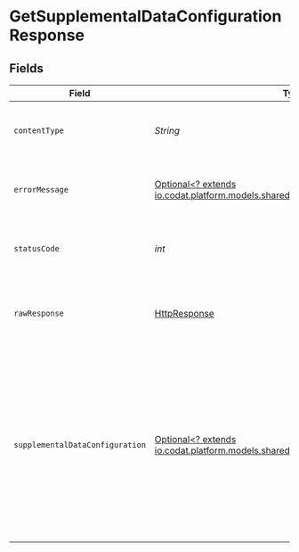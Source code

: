 # GetSupplementalDataConfigurationResponse


## Fields

| Field                                                                                                                                                                             | Type                                                                                                                                                                              | Required                                                                                                                                                                          | Description                                                                                                                                                                       | Example                                                                                                                                                                           |
| --------------------------------------------------------------------------------------------------------------------------------------------------------------------------------- | --------------------------------------------------------------------------------------------------------------------------------------------------------------------------------- | --------------------------------------------------------------------------------------------------------------------------------------------------------------------------------- | --------------------------------------------------------------------------------------------------------------------------------------------------------------------------------- | --------------------------------------------------------------------------------------------------------------------------------------------------------------------------------- |
| `contentType`                                                                                                                                                                     | *String*                                                                                                                                                                          | :heavy_check_mark:                                                                                                                                                                | HTTP response content type for this operation                                                                                                                                     |                                                                                                                                                                                   |
| `errorMessage`                                                                                                                                                                    | [Optional<? extends io.codat.platform.models.shared.ErrorMessage>](../../models/shared/ErrorMessage.md)                                                                           | :heavy_minus_sign:                                                                                                                                                                | Your API request was not properly authorized.                                                                                                                                     |                                                                                                                                                                                   |
| `statusCode`                                                                                                                                                                      | *int*                                                                                                                                                                             | :heavy_check_mark:                                                                                                                                                                | HTTP response status code for this operation                                                                                                                                      |                                                                                                                                                                                   |
| `rawResponse`                                                                                                                                                                     | [HttpResponse<InputStream>](https://docs.oracle.com/en/java/javase/11/docs/api/java.net.http/java/net/http/HttpResponse.html)                                                     | :heavy_check_mark:                                                                                                                                                                | Raw HTTP response; suitable for custom response parsing                                                                                                                           |                                                                                                                                                                                   |
| `supplementalDataConfiguration`                                                                                                                                                   | [Optional<? extends io.codat.platform.models.shared.SupplementalDataConfiguration>](../../models/shared/SupplementalDataConfiguration.md)                                         | :heavy_minus_sign:                                                                                                                                                                | OK                                                                                                                                                                                | {<br/>"supplementalDataConfig": {<br/>"orders-supplemental-data": {<br/>"dataSource": "/orders",<br/>"pullData": {<br/>"orderNumber": "order_num"<br/>},<br/>"pushData": {<br/>"orderNumber": "order_num"<br/>}<br/>}<br/>}<br/>} |